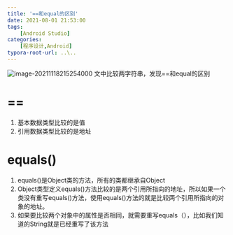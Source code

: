 ```yaml
---
title: '==和equal的区别'
date: 2021-08-01 21:53:00
tags: 
    [Android Studio] 
categories: 
    [程序设计,Android]
typora-root-url: ..\..
---
```

![image-20211118215254000](/_posts/程序设计/和equal的区别.assets/image-20211118215254000.png)
文中比较两字符串，发现==和equal的区别

# ==

1. 基本数据类型比较的是值
2. 引用数据类型比较的是地址
# equals()
1. equals()是Object类的方法，所有的类都继承自Object
2. Object类型定义equals()方法比较的是两个引用所指向的地址，所以如果一个类没有重写equals()方法，使用equals()方法的就是比较两个引用所指向的对象的地址。
3. 如果要比较两个对象中的属性是否相同，就需要重写equals（），比如我们知道的String就是已经重写了该方法